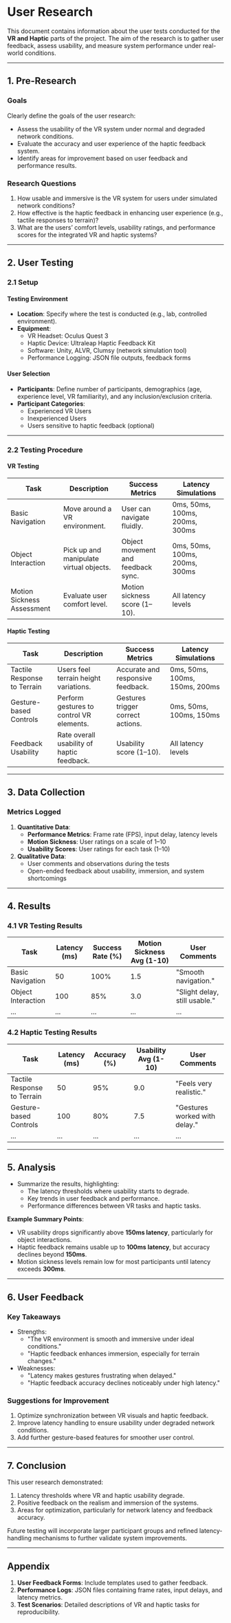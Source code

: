 # User Research  
This document contains information about the user tests conducted for the **VR and Haptic** parts of the project. The aim of the research is to gather user feedback, assess usability, and measure system performance under real-world conditions.

---

## 1. Pre-Research  

### Goals  
Clearly define the goals of the user research:  
- Assess the usability of the VR system under normal and degraded network conditions.  
- Evaluate the accuracy and user experience of the haptic feedback system.  
- Identify areas for improvement based on user feedback and performance results.

### Research Questions  
1. How usable and immersive is the VR system for users under simulated network conditions?  
2. How effective is the haptic feedback in enhancing user experience (e.g., tactile responses to terrain)?  
3. What are the users’ comfort levels, usability ratings, and performance scores for the integrated VR and haptic systems?  

---

## 2. User Testing  

### 2.1 Setup  

#### Testing Environment  
- **Location**: Specify where the test is conducted (e.g., lab, controlled environment).  
- **Equipment**:  
   - VR Headset: Oculus Quest 3  
   - Haptic Device: Ultraleap Haptic Feedback Kit  
   - Software: Unity, ALVR, Clumsy (network simulation tool)  
   - Performance Logging: JSON file outputs, feedback forms  

#### User Selection  
- **Participants**: Define number of participants, demographics (age, experience level, VR familiarity), and any inclusion/exclusion criteria.  
- **Participant Categories**:  
   - Experienced VR Users  
   - Inexperienced Users  
   - Users sensitive to haptic feedback (optional)  

---

### 2.2 Testing Procedure  

#### VR Testing  

| **Task**                      | **Description**                                   | **Success Metrics**                  | **Latency Simulations**               |  
| ----------------------------- | ----------------------------------------------- | ------------------------------------ | ------------------------------------ |  
| Basic Navigation              | Move around a VR environment.                   | User can navigate fluidly.           | 0ms, 50ms, 100ms, 200ms, 300ms       |  
| Object Interaction            | Pick up and manipulate virtual objects.         | Object movement and feedback sync.   | 0ms, 50ms, 100ms, 200ms, 300ms       |  
| Motion Sickness Assessment    | Evaluate user comfort level.                    | Motion sickness score (1–10).        | All latency levels                   |  

#### Haptic Testing  

| **Task**                      | **Description**                                   | **Success Metrics**                  | **Latency Simulations**               |  
| ----------------------------- | ----------------------------------------------- | ------------------------------------ | ------------------------------------ |  
| Tactile Response to Terrain   | Users feel terrain height variations.           | Accurate and responsive feedback.    | 0ms, 50ms, 100ms, 150ms, 200ms       |  
| Gesture-based Controls        | Perform gestures to control VR elements.        | Gestures trigger correct actions.    | 0ms, 50ms, 100ms, 150ms              |  
| Feedback Usability            | Rate overall usability of haptic feedback.      | Usability score (1–10).              | All latency levels                   |  

---

## 3. Data Collection  

### Metrics Logged  
1. **Quantitative Data**:  
   - **Performance Metrics**: Frame rate (FPS), input delay, latency levels  
   - **Motion Sickness**: User ratings on a scale of 1–10  
   - **Usability Scores**: User ratings for each task (1–10)  
2. **Qualitative Data**:  
   - User comments and observations during the tests  
   - Open-ended feedback about usability, immersion, and system shortcomings  

---

## 4. Results  

### 4.1 VR Testing Results  

| **Task**                      | **Latency (ms)** | **Success Rate (%)** | **Motion Sickness Avg (1-10)** | **User Comments**             |  
| ----------------------------- | ---------------- | ---------------------| ------------------------------ | ----------------------------- |  
| Basic Navigation              | 50               | 100%                 | 1.5                           | "Smooth navigation."          |  
| Object Interaction            | 100              | 85%                  | 3.0                           | "Slight delay, still usable." |  
| ...                           | ...              | ...                  | ...                            | ...                           |  

### 4.2 Haptic Testing Results  

| **Task**                      | **Latency (ms)** | **Accuracy (%)**     | **Usability Avg (1-10)**       | **User Comments**             |  
| ----------------------------- | ---------------- | ---------------------| ------------------------------ | ----------------------------- |  
| Tactile Response to Terrain   | 50               | 95%                  | 9.0                           | "Feels very realistic."       |  
| Gesture-based Controls        | 100              | 80%                  | 7.5                           | "Gestures worked with delay." |  
| ...                           | ...              | ...                  | ...                            | ...                           |  

---

## 5. Analysis  

- Summarize the results, highlighting:  
   - The latency thresholds where usability starts to degrade.  
   - Key trends in user feedback and performance.  
   - Performance differences between VR tasks and haptic tasks.  

**Example Summary Points**:  
- VR usability drops significantly above **150ms latency**, particularly for object interactions.  
- Haptic feedback remains usable up to **100ms latency**, but accuracy declines beyond **150ms**.  
- Motion sickness levels remain low for most participants until latency exceeds **300ms**.  

---

## 6. User Feedback  

### Key Takeaways  
- Strengths:  
   - "The VR environment is smooth and immersive under ideal conditions."  
   - "Haptic feedback enhances immersion, especially for terrain changes."  
- Weaknesses:  
   - "Latency makes gestures frustrating when delayed."  
   - "Haptic feedback accuracy declines noticeably under high latency."  

### Suggestions for Improvement  
1. Optimize synchronization between VR visuals and haptic feedback.  
2. Improve latency handling to ensure usability under degraded network conditions.  
3. Add further gesture-based features for smoother user control.  

---

## 7. Conclusion  

This user research demonstrated:  
1. Latency thresholds where VR and haptic usability degrade.  
2. Positive feedback on the realism and immersion of the systems.  
3. Areas for optimization, particularly for network latency and feedback accuracy.  

Future testing will incorporate larger participant groups and refined latency-handling mechanisms to further validate system improvements.

---

## Appendix  

1. **User Feedback Forms**: Include templates used to gather feedback.  
2. **Performance Logs**: JSON files containing frame rates, input delays, and latency metrics.  
3. **Test Scenarios**: Detailed descriptions of VR and haptic tasks for reproducibility.  
